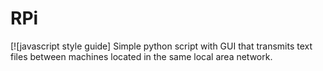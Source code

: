 # RPi
[![javascript style guide]
Simple python script with GUI that transmits text files between machines located in the same local area network.
